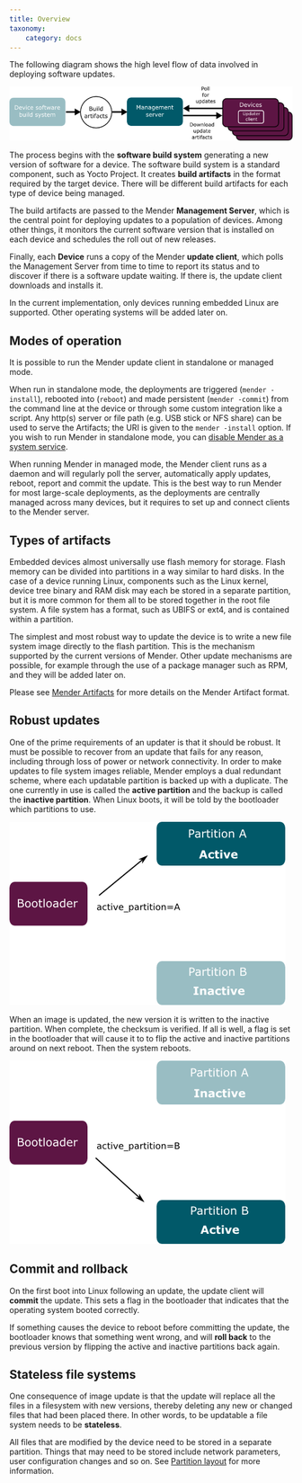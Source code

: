 ```yaml
---
title: Overview
taxonomy:
    category: docs
---
```


The following diagram shows the high level flow of data involved in deploying software updates.

![Top level components](updater-components.png)

The process begins with the **software build system** generating a new version of software for a device.
The software build system is a standard component, such as Yocto Project.
It creates **build artifacts** in the format required by the target device.
There will be different build artifacts for each type of device being managed.

The build artifacts are passed to the Mender **Management Server**, which is the central point for deploying updates to a population of devices.
Among other things, it monitors the current software version that is installed on each device and schedules the roll out of new releases.

Finally, each **Device** runs a copy of the Mender **update client**, which polls the Management Server from time to time to report its status and to discover if there is a software update waiting.
If there is, the update client downloads and installs it.

In the current implementation, only devices running embedded Linux are supported.
Other operating systems will be added later on.


## Modes of operation

It is possible to run the Mender update client in standalone or managed mode.

When run in standalone mode, the deployments are triggered (`mender -install`), rebooted into (`reboot`) and made persistent (`mender -commit`) from the command line at the device or through some custom integration like a script. Any http(s) server or file path (e.g. USB stick or NFS share) can be used to serve the Artifacts; the URI is given to the `mender -install` option. If you wish to run Mender in standalone mode, you can [disable Mender as a system service](../../artifacts/yocto-project/image-configuration#disabling-mender-as-a-system-service).

When running Mender in managed mode, the Mender client runs as a daemon and will regularly poll the server, automatically apply updates, reboot, report and commit the update. This is the best way to run Mender for most large-scale deployments, as the deployments are centrally managed across many devices, but it requires to set up and connect clients to the Mender server.

## Types of artifacts

Embedded devices almost universally use flash memory for storage.
Flash memory can be divided into partitions in a way similar to hard disks.
In the case of a device running Linux, components such as the Linux kernel, device tree binary and RAM disk may each be stored in a separate partition, but it is more common for them all to be stored together in the root file system.
A file system has a format, such as UBIFS or ext4, and is contained within a partition. 

The simplest and most robust way to update the device is to write a new file system image directly to the flash partition.
This is the mechanism supported by the current versions of Mender.
Other update mechanisms are possible, for example through the use of a package manager such as RPM, and they will be added later on.

Please see [Mender Artifacts](../mender-artifacts) for more details on the Mender Artifact format.

## Robust updates

One of the prime requirements of an updater is that it should be robust.
It must be possible to recover from an update that fails for any reason, including through loss of power or network connectivity.
In order to make updates to file system images reliable, Mender employs a dual redundant scheme, where each updatable partition is backed up with a duplicate.
The one currently in use is called the **active partition** and the backup is called the **inactive partition**.
When Linux boots, it will be told by the bootloader which partitions to use.

![Partition A active](update-active-a.png)

When an image is updated, the new version it is written to the inactive partition.
When complete, the checksum is verified. If all is well, a flag is set in the bootloader that will cause it to to flip the active and inactive partitions around on next reboot.
Then the system reboots.

![Partition B active](update-active-b.png)

## Commit and rollback

On the first boot into Linux following an update, the update client will **commit** the update. This sets a flag in the bootloader that indicates that the operating system booted correctly.

If something causes the device to reboot before committing the update, the bootloader knows that something went wrong, and will **roll back** to the previous version by flipping the active and inactive partitions back again.

## Stateless file systems

One consequence of image update is that the update will replace all the files in a filesystem with new versions, thereby deleting any new or changed files that had been placed there. In other words, to be updatable a file system needs to be **stateless**.

All files that are modified by the device need to be stored in a separate partition. Things that may need to be stored include network parameters, user configuration changes and so on. See [Partition layout](../../devices/general-system-requirements#partition-layout) for more information.
